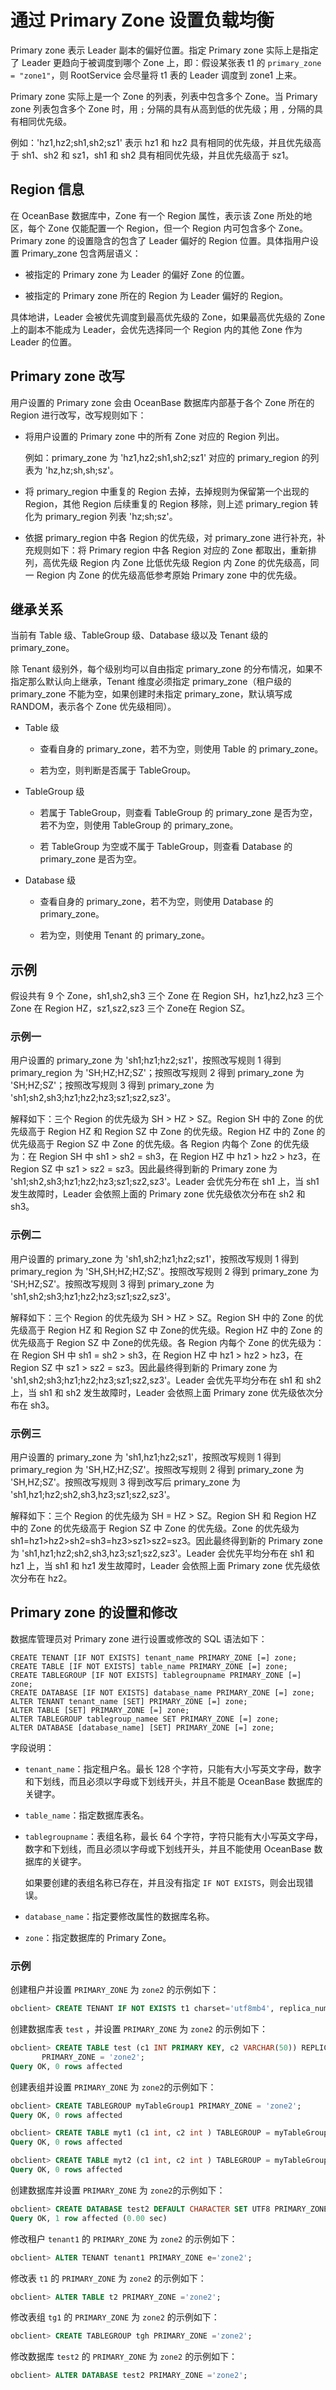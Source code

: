 通过 Primary Zone 设置负载均衡 
===========================================



Primary zone 表示 Leader 副本的偏好位置。指定 Primary zone 实际上是指定了 Leader 更趋向于被调度到哪个 Zone 上，即：假设某张表 t1 的 `primary_zone = "zone1"`，则 RootService 会尽量将 t1 表的 Leader 调度到 zone1 上来。

Primary zone 实际上是一个 Zone 的列表，列表中包含多个 Zone。当 Primary zone 列表包含多个 Zone 时，用 `;` 分隔的具有从高到低的优先级；用 `,` 分隔的具有相同优先级。

例如：'hz1,hz2;sh1,sh2;sz1' 表示 hz1 和 hz2 具有相同的优先级，并且优先级高于 sh1、sh2 和 sz1，sh1 和 sh2 具有相同优先级，并且优先级高于 sz1。

Region 信息 
------------------------------

在 OceanBase 数据库中，Zone 有一个 Region 属性，表示该 Zone 所处的地区，每个 Zone 仅能配置一个 Region，但一个 Region 内可包含多个 Zone。Primary zone 的设置隐含的包含了 Leader 偏好的 Region 位置。具体指用户设置 Primary_zone 包含两层语义：

* 被指定的 Primary zone 为 Leader 的偏好 Zone 的位置。

  

* 被指定的 Primary zone 所在的 Region 为 Leader 偏好的 Region。

  




具体地讲，Leader 会被优先调度到最高优先级的 Zone，如果最高优先级的 Zone 上的副本不能成为 Leader，会优先选择同一个 Region 内的其他 Zone 作为 Leader 的位置。

Primary zone 改写 
------------------------------------

用户设置的 Primary zone 会由 OceanBase 数据库内部基于各个 Zone 所在的 Region 进行改写，改写规则如下：

* 将用户设置的 Primary zone 中的所有 Zone 对应的 Region 列出。

  例如：primary_zone 为 'hz1,hz2;sh1,sh2;sz1' 对应的 primary_region 的列表为 'hz,hz;sh,sh;sz'。
  

* 将 primary_region 中重复的 Region 去掉，去掉规则为保留第一个出现的 Region，其他 Region 后续重复的 Region 移除，则上述 primary_region 转化为 primary_region 列表 'hz;sh;sz'。

  

* 依据 primary_region 中各 Region 的优先级，对 primary_zone 进行补充，补充规则如下：将 Primary region 中各 Region 对应的 Zone 都取出，重新排列，高优先级 Region 内 Zone 比低优先级 Region 内 Zone 的优先级高，同一 Region 内 Zone 的优先级高低参考原始 Primary zone 中的优先级。

  




继承关系 
-------------------------

当前有 Table 级、TableGroup 级、Database 级以及 Tenant 级的 primary_zone。

除 Tenant 级别外，每个级别均可以自由指定 primary_zone 的分布情况，如果不指定那么默认向上继承，Tenant 维度必须指定 primary_zone（租户级的 primary_zone 不能为空，如果创建时未指定 primary_zone，默认填写成 RANDOM，表示各个 Zone 优先级相同）。

* Table 级

  * 查看自身的 primary_zone，若不为空，则使用 Table 的 primary_zone。

    
  
  * 若为空，则判断是否属于 TableGroup。

    
  

  

* TableGroup 级

  * 若属于 TableGroup，则查看 TableGroup 的 primary_zone 是否为空，若不为空，则使用 TableGroup 的 primary_zone。

    
  
  * 若 TableGroup 为空或不属于 TableGroup，则查看 Database 的 primary_zone 是否为空。

    
  

  

* Database 级

  * 查看自身的 primary_zone，若不为空，则使用 Database 的 primary_zone。

    
  
  * 若为空，则使用 Tenant 的 primary_zone。

    
  

  




示例 
-----------------------

假设共有 9 个 Zone，sh1,sh2,sh3 三个 Zone 在 Region SH，hz1,hz2,hz3 三个 Zone 在 Region HZ，sz1,sz2,sz3 三个 Zone在 Region SZ。

### 示例一 

用户设置的 primary_zone 为 'sh1;hz1;hz2;sz1'，按照改写规则 1 得到 primary_region 为 'SH;HZ;HZ;SZ'；按照改写规则 2 得到 primary_zone 为 'SH;HZ;SZ'；按照改写规则 3 得到 primary_zone 为 'sh1;sh2,sh3;hz1;hz2;hz3;sz1;sz2,sz3'。

解释如下：三个 Region 的优先级为 SH \> HZ \> SZ。Region SH 中的 Zone 的优先级高于 Region HZ 和 Region SZ 中 Zone 的优先级。Region HZ 中的 Zone 的优先级高于 Region SZ 中 Zone 的优先级。各 Region 内每个 Zone 的优先级为：在 Region SH 中 sh1 \> sh2 = sh3，在 Region HZ 中 hz1 \> hz2 \> hz3，在 Region SZ 中 sz1 \> sz2 = sz3。因此最终得到新的 Primary zone 为 'sh1;sh2,sh3;hz1;hz2;hz3;sz1;sz2,sz3'。Leader 会优先分布在 sh1 上，当 sh1 发生故障时，Leader 会依照上面的 Primary zone 优先级依次分布在 sh2 和 sh3。

### 示例二 

用户设置的 primary_zone 为 'sh1,sh2;hz1;hz2;sz1'，按照改写规则 1 得到 primary_region 为 'SH,SH;HZ;HZ;SZ'。按照改写规则 2 得到 primary_zone 为 'SH;HZ;SZ'。按照改写规则 3 得到 primary_zone 为 'sh1,sh2;sh3;hz1;hz2;hz3;sz1;sz2,sz3'。

解释如下：三个 Region 的优先级为 SH \> HZ \> SZ。Region SH 中的 Zone 的优先级高于 Region HZ 和 Region SZ 中 Zone的优先级。Region HZ 中的 Zone 的优先级高于 Region SZ 中 Zone的优先级。各 Region 内每个 Zone 的优先级为：在 Region SH 中 sh1 = sh2 \> sh3，在 Region HZ 中 hz1 \> hz2 \> hz3，在 Region SZ 中 sz1 \> sz2 = sz3。因此最终得到新的 Primary zone 为 'sh1,sh2;sh3;hz1;hz2;hz3;sz1;sz2,sz3'。Leader 会优先平均分布在 sh1 和 sh2 上，当 sh1 和 sh2 发生故障时，Leader 会依照上面 Primary zone 优先级依次分布在 sh3。

### 示例三 

用户设置的 primary_zone 为 'sh1,hz1;hz2;sz1'，按照改写规则 1 得到 primary_region 为 'SH,HZ;HZ;SZ'。按照改写规则 2 得到 primary_zone 为 'SH,HZ;SZ'。按照改写规则 3 得到改写后 primary_zone 为 'sh1,hz1;hz2;sh2,sh3,hz3;sz1;sz2,sz3'。

解释如下：三个 Region 的优先级为 SH = HZ \> SZ。Region SH 和 Region HZ 中的 Zone 的优先级高于 Region SZ 中 Zone 的优先级。Zone 的优先级为 sh1=hz1\>hz2\>sh2=sh3=hz3\>sz1\>sz2=sz3。因此最终得到新的 Primary zone 为 'sh1,hz1;hz2;sh2,sh3,hz3;sz1;sz2,sz3'。Leader 会优先平均分布在 sh1 和 hz1 上，当 sh1 和 hz1 发生故障时，Leader 会依照上面 Primary zone 优先级依次分布在 hz2。

Primary zone 的设置和修改 
----------------------------------------

数据库管理员对 Primary zone 进行设置或修改的 SQL 语法如下：

```unknow
CREATE TENANT [IF NOT EXISTS] tenant_name PRIMARY_ZONE [=] zone;
CREATE TABLE [IF NOT EXISTS] table_name PRIMARY_ZONE [=] zone;
CREATE TABLEGROUP [IF NOT EXISTS] tablegroupname PRIMARY_ZONE [=] zone;
CREATE DATABASE [IF NOT EXISTS] database_name PRIMARY_ZONE [=] zone;
ALTER TENANT tenant_name [SET] PRIMARY_ZONE [=] zone;
ALTER TABLE [SET] PRIMARY_ZONE [=] zone;
ALTER TABLEGROUP tablegroup_namee SET PRIMARY_ZONE [=] zone;
ALTER DATABASE [database_name] [SET] PRIMARY_ZONE [=] zone;
```



字段说明：

* `tenant_name`：指定租户名。最长 128 个字符，只能有大小写英文字母，数字和下划线，而且必须以字母或下划线开头，并且不能是 OceanBase 数据库的关键字。

  

* `table_name`：指定数据库表名。

  

* `tablegroupname`：表组名称，最长 64 个字符，字符只能有大小写英文字母，数字和下划线，而且必须以字母或下划线开头，并且不能使用 OceanBase 数据库的关键字。

  如果要创建的表组名称已存在，并且没有指定 `IF NOT EXISTS`，则会出现错误。
  

* `database_name`：指定要修改属性的数据库名称。

  

* `zone`：指定数据库的 Primary Zone。

  




### 示例 

创建租户并设置 `PRIMARY_ZONE` 为 `zone2` 的示例如下：

```sql
obclient> CREATE TENANT IF NOT EXISTS t1 charset='utf8mb4', replica_num=1, zone_list=('zone1'), primary_zone='zone2', resource_pool_list=('pool1');
```



创建数据库表 `test` ，并设置 `PRIMARY_ZONE` 为 `zone2` 的示例如下：

```sql
obclient> CREATE TABLE test (c1 INT PRIMARY KEY, c2 VARCHAR(50)) REPLICA_NUM = 3, 
       PRIMARY_ZONE = 'zone2';
Query OK, 0 rows affected
```



创建表组并设置 `PRIMARY_ZONE` 为 `zone2`的示例如下：

```sql
obclient> CREATE TABLEGROUP myTableGroup1 PRIMARY_ZONE = 'zone2';
Query OK, 0 rows affected

obclient> CREATE TABLE myt1 (c1 int, c2 int ) TABLEGROUP = myTableGroup1 PRIMARY_ZONE = 'zone2';
Query OK, 0 rows affected

obclient> CREATE TABLE myt2 (c1 int, c2 int ) TABLEGROUP = myTableGroup1 PRIMARY_ZONE = 'zone2';
Query OK, 0 rows affected
```



创建数据库并设置 `PRIMARY_ZONE` 为 `zone2`的示例如下：

```sql
obclient> CREATE DATABASE test2 DEFAULT CHARACTER SET UTF8 PRIMARY_ZONE = 'zone2';
Query OK, 1 row affected (0.00 sec)
```



修改租户 `tenant1` 的 `PRIMARY_ZONE` 为 `zone2` 的示例如下：

```sql
obclient> ALTER TENANT tenant1 PRIMARY_ZONE e='zone2';
```



修改表 `t1` 的 `PRIMARY_ZONE` 为 `zone2` 的示例如下：

```sql
obclient> ALTER TABLE t2 PRIMARY_ZONE ='zone2';
```



修改表组 `tg1` 的 `PRIMARY_ZONE` 为 `zone2` 的示例如下：

```sql
obclient> CREATE TABLEGROUP tgh PRIMARY_ZONE ='zone2';
```



修改数据库 `test2` 的 `PRIMARY_ZONE` 为 `zone2` 的示例如下：

```sql
obclient> ALTER DATABASE test2 PRIMARY_ZONE ='zone2';
```


